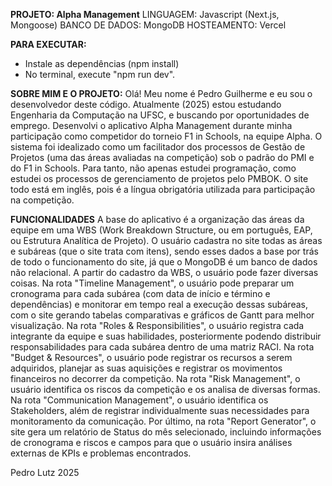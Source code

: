 **PROJETO: Alpha Management**
LINGUAGEM: Javascript (Next.js, Mongoose)
BANCO DE DADOS: MongoDB
HOSTEAMENTO: Vercel

**PARA EXECUTAR:**
- Instale as dependências (npm install)
- No terminal, execute "npm run dev".

**SOBRE MIM E O PROJETO:**
Olá! Meu nome é Pedro Guilherme e eu sou o desenvolvedor deste código. Atualmente (2025) estou estudando Engenharia da Computação na UFSC, e buscando por oportunidades de emprego.
Desenvolvi o aplicativo Alpha Management durante minha participação como competidor do torneio F1 in Schools, na equipe Alpha. 
O sistema foi idealizado como um facilitador dos processos de Gestão de Projetos (uma das áreas avaliadas na competição) sob o padrão do PMI e do F1 in Schools.
Para tanto, não apenas estudei programação, como estudei os processos de gerenciamento de projetos pelo PMBOK.
O site todo está em inglês, pois é a língua obrigatória utilizada para participação na competição.

**FUNCIONALIDADES**
A base do aplicativo é a organização das áreas da equipe em uma WBS (Work Breakdown Structure, ou em português, EAP, ou Estrutura Analítica de Projeto). 
O usuário cadastra no site todas as áreas e subáreas (que o site trata com itens), sendo esses dados a base por trás de todo o funcionamento do site, já que o MongoDB é um banco de dados não relacional.
A partir do cadastro da WBS, o usuário pode fazer diversas coisas.
Na rota "Timeline Management", o usuário pode preparar um cronograma para cada subárea (com data de início e término e dependências) e monitorar em tempo real a execução dessas subáreas, com o site gerando tabelas comparativas e gráficos de Gantt para melhor visualização.
Na rota "Roles & Responsibilities", o usuário registra cada integrante da equipe e suas habilidades, posteriormente podendo distribuir responsabilidades para cada subárea dentro de uma matriz RACI.
Na rota "Budget & Resources", o usuário pode registrar os recursos a serem adquiridos, planejar as suas aquisições e registrar os movimentos financeiros no decorrer da competição.
Na rota "Risk Management", o usuário identifica os riscos da competição e os analisa de diversas formas.
Na rota "Communication Management", o usuário identifica os Stakeholders, além de registrar individualmente suas necessidades para monitoramento da comunicação.
Por último, na rota "Report Generator", o site gera um relatório de Status do mês selecionado, incluindo informações de cronograma e riscos e campos para que o usuário insira análises externas de KPIs e problemas encontrados.

Pedro Lutz
2025
